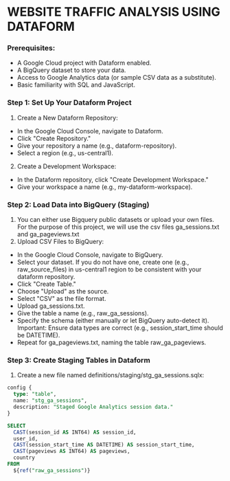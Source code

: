 # WEBSITE TRAFFIC ANALYSIS USING DATAFORM
### Prerequisites:
* A Google Cloud project with Dataform enabled.
* A BigQuery dataset to store your data.
* Access to Google Analytics data (or sample CSV data as a substitute).
* Basic familiarity with SQL and JavaScript.
### Step 1: Set Up Your Dataform Project

1. Create a New Dataform Repository:
* In the Google Cloud Console, navigate to Dataform.
* Click "Create Repository."
* Give your repository a name (e.g., dataform-repository).
* Select a region (e.g., us-central1).
2. Create a Development Workspace:
* In the Dataform repository, click "Create Development Workspace."
* Give your workspace a name (e.g., my-dataform-workspace).
### Step 2: Load Data into BigQuery (Staging)
1. You can either use Bigquery public datasets or upload your own files. For the purpose of this project, we will use the csv files ga_sessions.txt and ga_pageviews.txt
2. Upload CSV Files to BigQuery:
* In the Google Cloud Console, navigate to BigQuery.
* Select your dataset. If you do not have one, create one (e.g., raw_source_files) in us-central1 region to be consistent with your dataform repository.
* Click "Create Table."
* Choose "Upload" as the source.
* Select "CSV" as the file format.
* Upload ga_sessions.txt.
* Give the table a name (e.g., raw_ga_sessions).
* Specify the schema (either manually or let BigQuery auto-detect it). Important: Ensure data types are correct (e.g., session_start_time should be DATETIME).
* Repeat for ga_pageviews.txt, naming the table raw_ga_pageviews.
### Step 3: Create Staging Tables in Dataform
1. Create a new file named definitions/staging/stg_ga_sessions.sqlx:
``` SQL
config {
  type: "table",
  name: "stg_ga_sessions",
  description: "Staged Google Analytics session data."
}

SELECT
  CAST(session_id AS INT64) AS session_id,
  user_id,
  CAST(session_start_time AS DATETIME) AS session_start_time,
  CAST(pageviews AS INT64) AS pageviews,
  country
FROM
  ${ref("raw_ga_sessions")}
```
